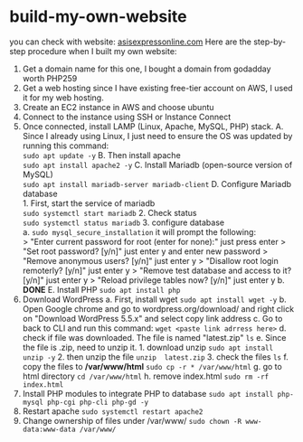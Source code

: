 # build-my-own-website
you can check with website: [asisexpressonline.com](https://asisexpressonline.com "Asis Express Online")
Here are the step-by-step procedure when I built my own website:
1. Get a domain name
   for this one, I bought a domain from godadday worth PHP259
1. Get a web hosting
    since I have existing free-tier account on AWS, I used it for my web hosting.
1. Create an EC2 instance in AWS and choose ubuntu
1. Connect to the instance using SSH or Instance Connect
1. Once connected, install LAMP (Linux, Apache, MySQL, PHP) stack.
    A. Since I already using Linux, I just need to ensure the OS was updated by running this command: <br/>
    `sudo apt update -y`
    B. Then install apache <br/>
    `sudo apt install apache2 -y`
    C. Install Mariadb (open-source version of MySQL) <br/>
    `sudo apt install mariadb-server mariadb-client`
    D. Configure Mariadb database <br/>
        1. First, start the service of mariadb <br/>
        `sudo systemctl start mariadb`
        2. Check status <br/>
        `sudo systemctl status mariadb`
        3. configure database <br/>
          a. `sudo mysql_secure_installation`
          it will prompt the following: <br/>
          > "Enter current password for root (enter for none):" just press enter
          > "Set root password? [y/n]" just enter y and enter new password
          > "Remove anonymous users? [y/n]" just enter y
          > "Disallow root login remoterly? [y/n]" just enter y
          > "Remove test database and access to it? [y/n]" just enter y
          > "Reload privilege tables now? [y/n]" just enter y
          b. **DONE**
     E. Install PHP
      `sudo apt install php`
  1. Download WordPress
     a. First, install wget
     `sudo apt install wget -y`
     b. Open Google chrome and go to wordpress.org/download/ and right click on "Download WordPress 5.5.x" and select copy link address
     c. Go to back to CLI and run this command:
     `wget <paste link adrress here>`
     d. check if file was downloaded. The file is named "latest.zip"
      `ls`
     e. Since the file is .zip, need to unzip it. 
          1. download unzip
            `sudo apt install unzip -y`
          2. then unzip the file
            `unzip  latest.zip`
          3. check the files
            `ls`
      f. copy the files to **/var/www/html**
        `sudo cp -r * /var/www/html`
      g. go to html directory
        `cd /var/www/html`
       h. remove index.html
        `sudo rm -rf index.html`
1. Install PHP modules to integrate PHP to database
  `sudo apt install php-mysql php-cgi php-cli php-gd -y` 
1. Restart apache
  `sudo systemctl restart apache2`
1. Change ownership of files under /var/www/
  `sudo chown -R www-data:www-data /var/www/`
  
  
  
  
  
     
     
  
        
        
        
   
